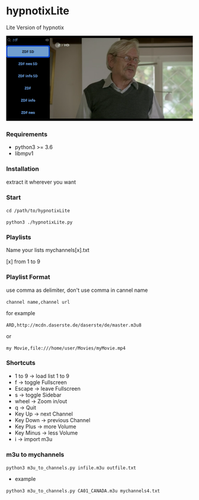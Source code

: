 # hypnotixLite
Lite Version of hypnotix

![screnshot](https://github.com/Axel-Erfurt/hypnotixLite/blob/main/screenshot2.png)

### Requirements

- python3 >= 3.6
- libmpv1

### Installation

extract it wherever you want

### Start

```cd /path/to/hypnotixLite```

```python3 ./hypnotixLite.py```

### Playlists

Name your lists mychannels[x].txt

[x] from 1 to 9

### Playlist Format

use comma as delimiter, don't use comma in cannel name

```channel name,channel url```

for example

```ARD,http://mcdn.daserste.de/daserste/de/master.m3u8```

or

```my Movie,file:///home/user/Movies/myMovie.mp4```


### Shortcuts

- 1 to 9 -> load list 1 to 9
- f -> toggle Fullscreen
- Escape -> leave Fullscreen
- s -> toggle Sidebar
- wheel -> Zoom in/out
- q -> Quit
- Key Up -> next Channel
- Key Down -> previous Channel
- Key Plus -> more Volume
- Key Minus -> less Volume
- i -> import m3u

### m3u to mychannels

```python3 m3u_to_channels.py infile.m3u outfile.txt```

- example

```python3 m3u_to_channels.py CA01_CANADA.m3u mychannels4.txt```
